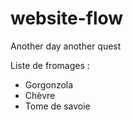 # website-flow

Another day another quest

Liste de fromages :
* Gorgonzola
* Chèvre
* Tome de savoie